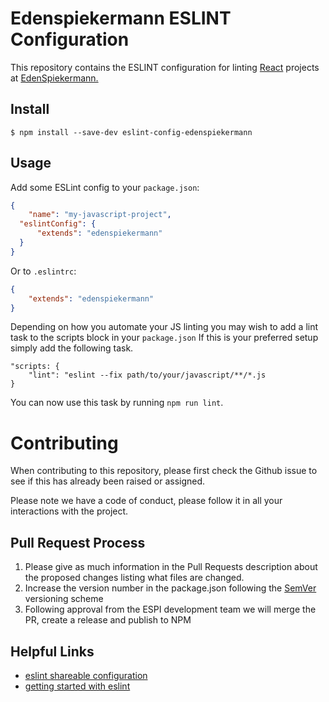 # Edenspiekermann ESLINT Configuration

This repository contains the ESLINT configuration for linting [React][react] projects at [EdenSpiekermann.][espi-url]

## Install

```
$ npm install --save-dev eslint-config-edenspiekermann
```


## Usage

Add some ESLint config to your `package.json`:

```json
{
    "name": "my-javascript-project",
  "eslintConfig": {
      "extends": "edenspiekermann"
  }
}
```

Or to `.eslintrc`:

```json
{
    "extends": "edenspiekermann"
}
```

Depending on how you automate your JS linting you may wish to add a lint task to the scripts block in your `package.json` If this is your preferred setup simply add the following task.

```
"scripts: {
    "lint": "eslint --fix path/to/your/javascript/**/*.js
}
```
 
You can now use this task by running `npm run lint`. 
# Contributing

When contributing to this repository, please first check the Github issue to see if this has already been raised or assigned.

Please note we have a code of conduct, please follow it in all your interactions with the project.

## Pull Request Process

1. Please give as much information in the Pull Requests description about the proposed changes listing what files are changed.
3. Increase the version number in the package.json following the [SemVer][semver] versioning scheme 
4. Following approval from the ESPI development team we will merge the PR, create a release and publish to NPM


## Helpful Links

* [eslint shareable configuration][shareable]
* [getting started with eslint][docs]

[shareable]: https://eslint.org/docs/developer-guide/shareable-configs  "Eslint shareable configurations"
[react]: https://reactjs.org  "react JS"
[docs]: https://eslint.org/docs/user-guide/getting-started  "Eslint docs"
[espi-url]: https://www.edenspiekermann.com "EdenSpiekermann Home page"
[semver]: http://semver.org/ "Semantic Versioning for software projects"